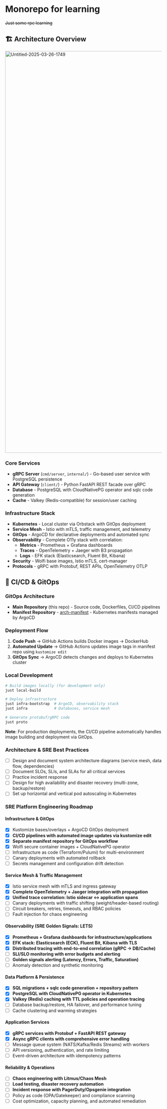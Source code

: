 # Monorepo for learning

~~Just some rpc learning~~

## 🏗️ Architecture Overview

<img width="1535" height="1292" alt="Untitled-2025-03-26-1749" src="https://github.com/user-attachments/assets/a0df4883-9c86-44ce-96ab-c98d26291158" />

### Core Services

- **gRPC Server** (`cmd/server`, `internal/`) - Go-based user service with PostgreSQL persistence
- **API Gateway** (`client/`) - Python FastAPI REST facade over gRPC
- **Database** - PostgreSQL with CloudNativePG operator and sqlc code generation
- **Cache** - Valkey (Redis-compatible) for session/user caching

### Infrastructure Stack

- **Kubernetes** - Local cluster via Orbstack with GitOps deployment
- **Service Mesh** - Istio with mTLS, traffic management, and telemetry
- **GitOps** - ArgoCD for declarative deployments and automated sync
- **Observability** - Complete O11y stack with correlation:
  - **Metrics** - Prometheus + Grafana dashboards
  - **Traces** - OpenTelemetry + Jaeger with B3 propagation
  - **Logs** - EFK stack (Elasticsearch, Fluent Bit, Kibana)
- **Security** - Wolfi base images, Istio mTLS, cert-manager
- **Protocols** - gRPC with Protobuf, REST APIs, OpenTelemetry OTLP

## 🚀 CI/CD & GitOps

### GitOps Architecture
- **Main Repository** (this repo) - Source code, Dockerfiles, CI/CD pipelines
- **Manifest Repository** - [arch-manifest](https://github.com/polo871209/arch-manifest) - Kubernetes manifests managed by ArgoCD

### Deployment Flow
1. **Code Push** → GitHub Actions builds Docker images → DockerHub
2. **Automated Update** → GitHub Actions updates image tags in manifest repo using `kustomize edit`
3. **GitOps Sync** → ArgoCD detects changes and deploys to Kubernetes cluster

### Local Development
```bash
# Build images locally (for development only)
just local-build

# Deploy infrastructure
just infra-bootstrap  # ArgoCD, observability stack
just infra            # Databases, service mesh

# Generate protobuf/gRPC code
just proto
```

**Note**: For production deployments, the CI/CD pipeline automatically handles image building and deployment via GitOps.

### Architecture & SRE Best Practices

- [ ] Design and document system architecture diagrams (service mesh, data flow, dependencies)
- [ ] Document SLOs, SLIs, and SLAs for all critical services
- [ ] Practice incident response
- [ ] Design for high availability and disaster recovery (multi-zone, backup/restore)
- [ ] Set up horizontal and vertical pod autoscaling in Kubernetes

### SRE Platform Engineering Roadmap

#### Infrastructure & GitOps

- [x] Kustomize bases/overlays + ArgoCD GitOps deployment
- [x] **CI/CD pipelines with automated image updates via kustomize edit**
- [x] **Separate manifest repository for GitOps workflow**
- [x] Wolfi secure container images + CloudNativePG operator
- [ ] Infrastructure as code (Terraform/Pulumi) for multi-environment
- [ ] Canary deployments with automated rollback
- [ ] Secrets management and configuration drift detection

#### Service Mesh & Traffic Management

- [x] Istio service mesh with mTLS and ingress gateway
- [x] **Complete OpenTelemetry + Jaeger integration with propagation**
- [x] **Unified trace correlation: Istio sidecar ↔ application spans**
- [ ] Canary deployments with traffic shifting (weight/header-based routing)
- [ ] Circuit breakers, retries, timeouts, and RBAC policies
- [ ] Fault injection for chaos engineering

#### Observability (SRE Golden Signals: LETS)

- [x] **Prometheus + Grafana dashboards for infrastructure/applications**
- [x] **EFK stack: Elasticsearch (ECK), Fluent Bit, Kibana with TLS**
- [x] **Distributed tracing with end-to-end correlation (gRPC → DB/Cache)**
- [ ] **SLI/SLO monitoring with error budgets and alerting**
- [ ] **Golden signals alerting (Latency, Errors, Traffic, Saturation)**
- [ ] Anomaly detection and synthetic monitoring

#### Data Platform & Persistence

- [x] **SQL migrations + sqlc code generation + repository pattern**
- [x] **PostgreSQL with CloudNativePG operator in Kubernetes**
- [x] **Valkey (Redis) caching with TTL policies and operation tracing**
- [ ] Database backup/restore, HA failover, and performance tuning
- [ ] Cache clustering and warming strategies

#### Application Services

- [x] **gRPC services with Protobuf + FastAPI REST gateway**
- [x] **Async gRPC clients with comprehensive error handling**
- [ ] Message queue system (NATS/Kafka/Redis Streams) with workers
- [ ] API versioning, authentication, and rate limiting
- [ ] Event-driven architecture with idempotency patterns

#### Reliability & Operations

- [ ] **Chaos engineering with Litmus/Chaos Mesh**
- [ ] **Load testing, disaster recovery automation**
- [ ] **Incident response with PagerDuty/Opsgenie integration**
- [ ] Policy as code (OPA/Gatekeeper) and compliance scanning
- [ ] Cost optimization, capacity planning, and automated remediation
